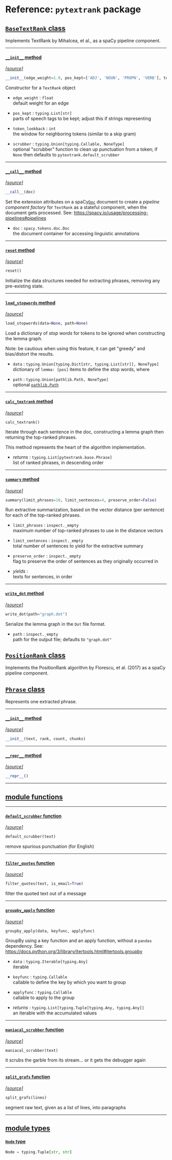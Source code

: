 # Reference: `pytextrank` package
## [`BaseTextRank` class](#BaseTextRank)

Implements TextRank by Mihalcea, et al., as a spaCy pipeline component.
    
---
#### [`__init__` method](#pytextrank.BaseTextRank.__init__)
[*\[source\]*](https://github.com/DerwenAI/pytextrank/blob/main/pytextrank/base.py#L49)

```python
__init__(edge_weight=1.0, pos_kept=['ADJ', 'NOUN', 'PROPN', 'VERB'], token_lookback=3, scrubber=None)
```
Constructor for a `TextRank` object

  * `edge_weight` : `float`  
default weight for an edge

  * `pos_kept` : `typing.List[str]`  
parts of speech tags to be kept; adjust this if strings representing

  * `token_lookback` : `int`  
the window for neighboring tokens (similar to a skip gram)

  * `scrubber` : `typing.Union[typing.Callable, NoneType]`  
optional "scrubber" function to clean up punctuation from a token; if `None` then defaults to `pytextrank.default_scrubber`



---
#### [`__call__` method](#pytextrank.BaseTextRank.__call__)
[*\[source\]*](https://github.com/DerwenAI/pytextrank/blob/main/pytextrank/base.py#L87)

```python
__call__(doc)
```
Set the extension attributes on a spaCy[`Doc`](https://spacy.io/api/doc) 
document to create a *pipeline component factory* for `TextRank` as 
a stateful component, when the document gets processed.
See: <https://spacy.io/usage/processing-pipelines#pipelines>

  * `doc` : `spacy.tokens.doc.Doc`  
the document container for accessing linguistic annotations



---
#### [`reset` method](#pytextrank.BaseTextRank.reset)
[*\[source\]*](https://github.com/DerwenAI/pytextrank/blob/main/pytextrank/base.py#L109)

```python
reset()
```
Initialize the data structures needed for extracting phrases, removing
any pre-existing state.



---
#### [`load_stopwords` method](#pytextrank.BaseTextRank.load_stopwords)
[*\[source\]*](https://github.com/DerwenAI/pytextrank/blob/main/pytextrank/base.py#L123)

```python
load_stopwords(data=None, path=None)
```
Load a dictionary of *stop words* for tokens to be ignored when
constructing the lemma graph.

Note: be cautious when using this feature, it can get "greedy" and
bias/distort the results.

  * `data` : `typing.Union[typing.Dict[str, typing.List[str]], NoneType]`  
dictionary of `lemma: [pos]` items to define the stop words, where

  * `path` : `typing.Union[pathlib.Path, NoneType]`  
optional [`pathlib.Path`](https://docs.python.org/3/library/pathlib.html)



---
#### [`calc_textrank` method](#pytextrank.BaseTextRank.calc_textrank)
[*\[source\]*](https://github.com/DerwenAI/pytextrank/blob/main/pytextrank/base.py#L155)

```python
calc_textrank()
```
Iterate through each sentence in the doc, constructing a lemma graph
then returning the top-ranked phrases.

This method represents the heart of the algorithm implementation.

  * *returns* : `typing.List[pytextrank.base.Phrase]`  
list of ranked phrases, in descending order



---
#### [`summary` method](#pytextrank.BaseTextRank.summary)
[*\[source\]*](https://github.com/DerwenAI/pytextrank/blob/main/pytextrank/base.py#L423)

```python
summary(limit_phrases=10, limit_sentences=4, preserve_order=False)
```
Run extractive summarization, based on the vector distance (per
sentence) for each of the top-ranked phrases.

  * `limit_phrases` : `inspect._empty`  
maximum number of top-ranked phrases to use in the distance vectors

  * `limit_sentences` : `inspect._empty`  
total number of sentences to yield for the extractive summary

  * `preserve_order` : `inspect._empty`  
flag to preserve the order of sentences as they originally occurred in

  * *yields* :  
texts for sentences, in order



---
#### [`write_dot` method](#pytextrank.BaseTextRank.write_dot)
[*\[source\]*](https://github.com/DerwenAI/pytextrank/blob/main/pytextrank/base.py#L529)

```python
write_dot(path="graph.dot")
```
Serialize the lemma graph in the `Dot` file format.

  * `path` : `inspect._empty`  
path for the output file; defaults to `"graph.dot"`



## [`PositionRank` class](#PositionRank)

Implements the PositionRank algorithm by Florescu, et al. (2017) as a
spaCy pipeline component.
    
## [`Phrase` class](#Phrase)

Represents one extracted phrase.
    
---
#### [`__init__` method](#pytextrank.Phrase.__init__)
[*\[source\]*](https://github.com/DerwenAI/pytextrank/blob/main<string>#L2)

```python
__init__(text, rank, count, chunks)
```

---
#### [`__repr__` method](#pytextrank.Phrase.__repr__)
[*\[source\]*](https://github.com/DerwenAI/pytextrank/blob/main/Library/Frameworks/Python.framework/Versions/3.7/lib/python3.7/dataclasses.py#L350)

```python
__repr__()
```

---
## [module functions](#pytextrank)
---
#### [`default_scrubber` function](#pytextrank.default_scrubber)
[*\[source\]*](https://github.com/DerwenAI/pytextrank/blob/main/pytextrank/util.py#L132)

```python
default_scrubber(text)
```
remove spurious punctuation (for English)



---
#### [`filter_quotes` function](#pytextrank.filter_quotes)
[*\[source\]*](https://github.com/DerwenAI/pytextrank/blob/main/pytextrank/util.py#L67)

```python
filter_quotes(text, is_email=True)
```
filter the quoted text out of a message



---
#### [`groupby_apply` function](#pytextrank.groupby_apply)
[*\[source\]*](https://github.com/DerwenAI/pytextrank/blob/main/pytextrank/util.py#L11)

```python
groupby_apply(data, keyfunc, applyfunc)
```
GroupBy using a key function and an apply function, without a `pandas`
dependency.
See: <https://docs.python.org/3/library/itertools.html#itertools.groupby>

  * `data` : `typing.Iterable[typing.Any]`  
iterable

  * `keyfunc` : `typing.Callable`  
callable to define the key by which you want to group

  * `applyfunc` : `typing.Callable`  
callable to apply to the group

  * *returns* : `typing.List[typing.Tuple[typing.Any, typing.Any]]`  
an iterable with the accumulated values



---
#### [`maniacal_scrubber` function](#pytextrank.maniacal_scrubber)
[*\[source\]*](https://github.com/DerwenAI/pytextrank/blob/main/pytextrank/util.py#L106)

```python
maniacal_scrubber(text)
```
it scrubs the garble from its stream...
or it gets the debugger again



---
#### [`split_grafs` function](#pytextrank.split_grafs)
[*\[source\]*](https://github.com/DerwenAI/pytextrank/blob/main/pytextrank/util.py#L47)

```python
split_grafs(lines)
```
segment raw text, given as a list of lines, into paragraphs



---
## [module types](#pytextrank)
#### [`Node` type](#pytextrank.Node)
```python
Node = typing.Tuple[str, str]
```

